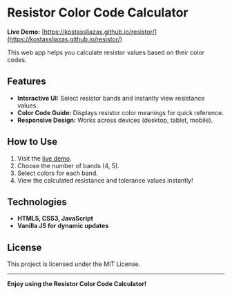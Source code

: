 # Resistor Color Code Calculator

**Live Demo:** [https://kostassliazas.github.io/resistor/](https://kostassliazas.github.io/resistor/)  

This web app helps you calculate resistor values based on their color codes.  

## Features  
- **Interactive UI:** Select resistor bands and instantly view resistance values.  
- **Color Code Guide:** Displays resistor color meanings for quick reference.  
- **Responsive Design:** Works across devices (desktop, tablet, mobile).  

## How to Use  
1. Visit the [live demo](https://kostassliazas.github.io/resistor/).  
2. Choose the number of bands (4, 5).  
3. Select colors for each band.  
4. View the calculated resistance and tolerance values instantly!  

## Technologies  
- **HTML5, CSS3, JavaScript**  
- **Vanilla JS for dynamic updates**  

## License  
This project is licensed under the MIT License.  

---

**Enjoy using the Resistor Color Code Calculator!**  
